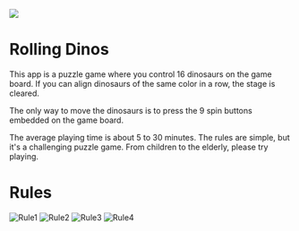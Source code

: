 
![]("img/titleen.png")

# Rolling Dinos

This app is a puzzle game where you control 16 dinosaurs on the game board. 
If you can align dinosaurs of the same color in a row, the stage is cleared.

The only way to move the dinosaurs is to press the 9 spin buttons embedded on the game board. 

The average playing time is about 5 to 30 minutes. 
The rules are simple, but it's a challenging puzzle game. 
From children to the elderly, please try playing.

# Rules

![Rule1]("img/rule1en.png")
![Rule2]("img/rule2en.png")
![Rule3]("img/rule3en.png")
![Rule4]("img/rule4en.png")

